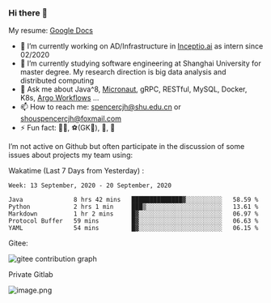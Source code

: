 ### Hi there 👋

My resume: [Google Docs](https://docs.google.com/document/d/1o7iQKDF-_HZUHg6cGiCSl6txrcuQ2tbQttHFFAUeRhc/edit?usp=sharing)

- 🔭 I’m currently working on AD/Infrastructure in [Inceptio.ai](https://www.inceptio.ai/) as intern since 02/2020
- 🌱 I’m currently studying software engineering at Shanghai University for master degree. My research direction is big data analysis and distributed computing
- 💬 Ask me about Java^8, [Micronaut](http://micronaut.io/), gRPC, RESTful, MySQL, Docker, K8s, [Argo Workflows](https://argoproj.github.io/argo/) ...
- 📫 How to reach me: spencercjh@shu.edu.cn or shouspencercjh@foxmail.com
- ⚡ Fun fact: 🚴‍♂️, ⚽(GK🥅), 🏓, 🏸

I’m not active on Github but often participate in the discussion of some issues about projects my team using:

Wakatime (Last 7 Days from Yesterday) :

<!--START_SECTION:waka-->
```text
Week: 13 September, 2020 - 20 September, 2020

Java              8 hrs 42 mins   ██████████████▓░░░░░░░░░░   58.59 % 
Python            2 hrs 1 min     ███▒░░░░░░░░░░░░░░░░░░░░░   13.61 % 
Markdown          1 hr 2 mins     █▓░░░░░░░░░░░░░░░░░░░░░░░   06.97 % 
Protocol Buffer   59 mins         █▓░░░░░░░░░░░░░░░░░░░░░░░   06.63 % 
YAML              54 mins         █▓░░░░░░░░░░░░░░░░░░░░░░░   06.15 % 
```
<!--END_SECTION:waka-->

Gitee:

![gitee contribution graph](https://i.loli.net/2020/08/04/gGf4lVtUxZ1nsae.png)

Private Gitlab

![image.png](https://i.loli.net/2020/08/28/iX5uhVyczxaG2Bn.png)
